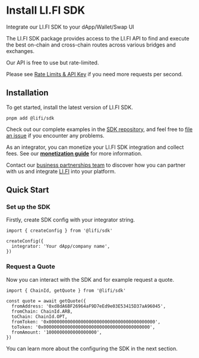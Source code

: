 # Install LI.FI SDK

Integrate our LI.FI SDK to your dApp/Wallet/Swap UI

The LI.FI SDK package provides access to the LI.FI API to find and execute the best on-chain and cross-chain routes across various bridges and exchanges.

Our API is free to use but rate-limited.

Please see [Rate Limits & API Key](https://docs.li.fi/rate-limits-and-api-key) if you need more requests per second.

## Installation

To get started, install the latest version of LI.FI SDK.

```
pnpm add @lifi/sdk
```

Check out our complete examples in the [SDK repository](https://github.com/lifinance/sdk/tree/main/examples), and feel free to [file an issue](https://github.com/lifinance/sdk/issues) if you encounter any problems.

As an integrator, you can monetize your LI.FI SDK integration and collect fees. See our [**monetization guide**](https://docs.li.fi/monetization-take-fees) for more information.

Contact our [business partnerships team](https://docs.li.fi/overview/partnership) to discover how you can partner with us and integrate [LI.FI](https://li.fi/?utm_source=docs&utm_medium=lifi_sdk_installation_links&utm_campaign=docs_to_lifi) into your platform.

## Quick Start

### Set up the SDK

Firstly, create SDK config with your integrator string.

```
import { createConfig } from '@lifi/sdk'

createConfig({
  integrator: 'Your dApp/company name',
})
```

### Request a Quote

Now you can interact with the SDK and for example request a quote.

```
import { ChainId, getQuote } from '@lifi/sdk'

const quote = await getQuote({
  fromAddress: '0xd8dA6BF26964aF9D7eEd9e03E53415D37aA96045',
  fromChain: ChainId.ARB,
  toChain: ChainId.OPT,
  fromToken: '0x0000000000000000000000000000000000000000',
  toToken: '0x0000000000000000000000000000000000000000',
  fromAmount: '1000000000000000000',
})
```

You can learn more about the configuring the SDK in the next section.